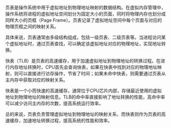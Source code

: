 页表是操作系统中用于虚拟地址到物理地址映射的数据结构。在虚拟内存管理中，操作系统将进程的虚拟地址空间划分为固定大小的页面，同时将物理内存也划分成同样大小的页框（Page Frame）。页表记录了虚拟地址空间中每个页面与对应的物理页框之间的映射关系。

具体来说，页表通常由多级结构组成，包括一级页表、二级页表等。当进程访问某个虚拟地址时，通过页表查找，可以确定该虚拟地址对应的物理地址，实现地址转换。

快表（TLB）是页表的高速缓存，用于加速虚拟地址到物理地址的转换过程。在进行内存地址转换时，CPU首先会查询快表，如果在快表中找到对应的物理地址映射，则可以直接进行访存操作，节省了时间；如果未命中快表，则需要通过页表从主内存中获取对应的映射关系。

快表是一个小而快速的高速缓存，通常位于CPU芯片内部，存储最近使用的虚拟地址到物理地址的映射信息。TLB的命中率直接影响了地址转换的性能，高命中率可以减少访问主内存的次数，提高系统运行效率。

总的来说，页表负责管理虚拟地址到物理地址的映射关系，而快表则作为页表的高速缓存，加速地址转换过程，提高系统的性能和效率。